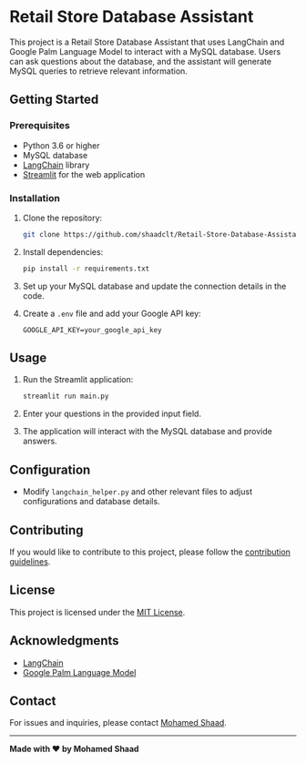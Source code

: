 # Retail Store Database Assistant

This project is a Retail Store Database Assistant that uses LangChain and Google Palm Language Model to interact with a MySQL database. Users can ask questions about the database, and the assistant will generate MySQL queries to retrieve relevant information.

## Getting Started

### Prerequisites

- Python 3.6 or higher
- MySQL database
- [LangChain](https://github.com/langchain/langchain) library
- [Streamlit](https://streamlit.io/) for the web application

### Installation

1. Clone the repository:

    ```bash
    git clone https://github.com/shaadclt/Retail-Store-Database-Assistant.git
    ```

2. Install dependencies:

    ```bash
    pip install -r requirements.txt
    ```

3. Set up your MySQL database and update the connection details in the code.

4. Create a `.env` file and add your Google API key:

    ```
    GOOGLE_API_KEY=your_google_api_key
    ```

## Usage

1. Run the Streamlit application:

    ```bash
    streamlit run main.py
    ```

2. Enter your questions in the provided input field.

3. The application will interact with the MySQL database and provide answers.

## Configuration

- Modify `langchain_helper.py` and other relevant files to adjust configurations and database details.

## Contributing

If you would like to contribute to this project, please follow the [contribution guidelines](CONTRIBUTING.md).

## License

This project is licensed under the [MIT License](LICENSE).

## Acknowledgments

- [LangChain](https://github.com/langchain/langchain)
- [Google Palm Language Model](https://github.com/google-research/google-palm)

## Contact

For issues and inquiries, please contact [Mohamed Shaad](https://imshaad.in/).

---

**Made with ❤️ by Mohamed Shaad**
